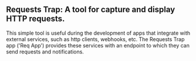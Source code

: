 ## Requests Trap: A tool for capture and display HTTP requests.

  This simple tool is useful during the development of apps that
  integrate with external services, such as http clients, webhooks,
  etc. The Requests Trap app ('Req App') provides these services with
  an endpoint to which they can send requests and notifications.
